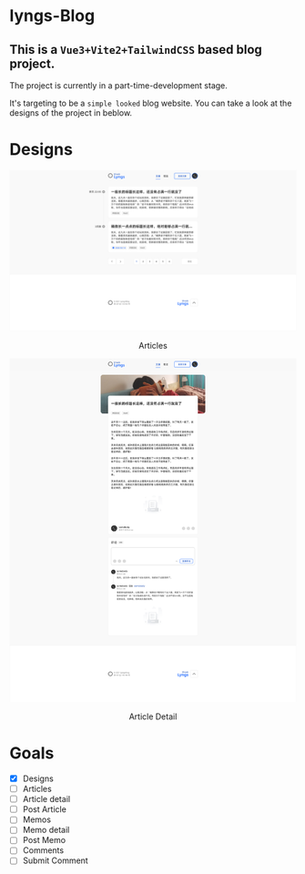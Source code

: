 # lyngs-Blog

## This is a `Vue3+Vite2+TailwindCSS` based blog project.

The project is currently in a part-time-development stage.

It's targeting to be a `simple looked` blog website.
You can take a look at the designs of the project in beblow.

# Designs
![articles](documentation/images/articles.png "Articles")
<p style="text-align: center;">Articles</p>

![article-detail](documentation/images/article-detail.png "Article Detail")
<p style="text-align: center;">Article Detail</p>

# Goals
- [x] Designs
- [ ] Articles
- [ ] Article detail
- [ ] Post Article
- [ ] Memos
- [ ] Memo detail
- [ ] Post Memo
- [ ] Comments
- [ ] Submit Comment

